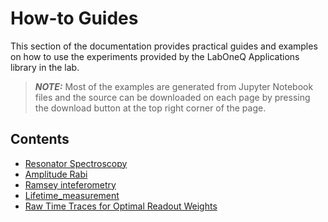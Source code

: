 # How-to Guides

This section of the documentation provides practical guides and examples on how to use the 
experiments provided by the LabOneQ Applications library in the lab.

> **_NOTE:_** Most of the examples are generated from Jupyter Notebook files and the source
can be downloaded on each page by pressing the download button at the top right corner
of the page.

## Contents

<!--nav-->
* [Resonator Spectroscopy](sources/resonator_spectroscopy.ipynb)
* [Amplitude Rabi](sources/amplitude_rabi.ipynb)
* [Ramsey inteferometry](sources/ramsey.ipynb)
* [Lifetime_measurement](sources/lifetime_measurement.ipynb)
* [Raw Time Traces for Optimal Readout Weights](sources/time_traces.ipynb)
